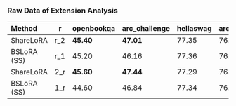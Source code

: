 ### Raw Data of Extension Analysis

| Method      | r   | openbookqa | arc_challenge | hellaswag | arc_easy | piqa      | winogrande | boolq     | siqa  | avg       |
|:------------|-----|------------|---------------|-----------|----------|-----------|------------|-----------|-------|-----------|
| ShareLoRA   | r_2 | **45.40**  | **47.01**     | 77.35     | 76.73    | 80.03     | **70.17**  | **78.50** | 48.46 | **65.46** |
| BSLoRA (SS) | r_1 | 45.20      | 46.16         | 77.36     | 76.98    | 80.20     | 69.93      | 78.20     | 49.08 | 65.39     |
| ShareLoRA   | 2_r | **45.60**  | **47.44**     | 77.29     | 76.81    | **80.09** | 69.93      | **77.89** | 48.31 | **65.42** |
| BSLoRA (SS) | 1_r | 44.60      | 46.84         | 77.34     | 76.85    | 79.98     | 70.56      | 77.80     | 48.32 | 65.28     |
